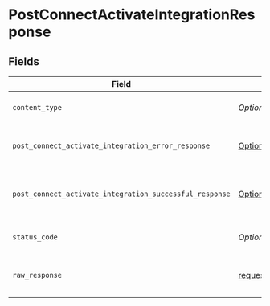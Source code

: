 # PostConnectActivateIntegrationResponse


## Fields

| Field                                                                                                                                            | Type                                                                                                                                             | Required                                                                                                                                         | Description                                                                                                                                      |
| ------------------------------------------------------------------------------------------------------------------------------------------------ | ------------------------------------------------------------------------------------------------------------------------------------------------ | ------------------------------------------------------------------------------------------------------------------------------------------------ | ------------------------------------------------------------------------------------------------------------------------------------------------ |
| `content_type`                                                                                                                                   | *Optional[str]*                                                                                                                                  | :heavy_check_mark:                                                                                                                               | HTTP response content type for this operation                                                                                                    |
| `post_connect_activate_integration_error_response`                                                                                               | [Optional[shared.PostConnectActivateIntegrationErrorResponse]](undefined/models/shared/postconnectactivateintegrationerrorresponse.md)           | :heavy_minus_sign:                                                                                                                               | POST /connect/activate-integration Error response                                                                                                |
| `post_connect_activate_integration_successful_response`                                                                                          | [Optional[shared.PostConnectActivateIntegrationSuccessfulResponse]](undefined/models/shared/postconnectactivateintegrationsuccessfulresponse.md) | :heavy_minus_sign:                                                                                                                               | POST /connect/activate-integration Successful response                                                                                           |
| `status_code`                                                                                                                                    | *Optional[int]*                                                                                                                                  | :heavy_check_mark:                                                                                                                               | HTTP response status code for this operation                                                                                                     |
| `raw_response`                                                                                                                                   | [requests.Response](https://requests.readthedocs.io/en/latest/api/#requests.Response)                                                            | :heavy_minus_sign:                                                                                                                               | Raw HTTP response; suitable for custom response parsing                                                                                          |